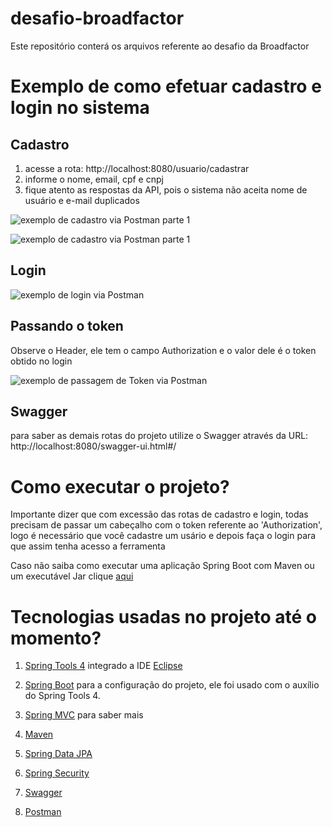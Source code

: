 # desafio-broadfactor
Este repositório conterá os arquivos referente ao desafio da Broadfactor

# Exemplo de como efetuar cadastro e login no sistema 
## Cadastro
1. acesse a rota: http://localhost:8080/usuario/cadastrar
2. informe o nome, email, cpf e cnpj 
3. fique atento as respostas da API, pois o sistema não aceita nome de usuário e e-mail duplicados  


![exemplo de cadastro via Postman parte 1](https://i.imgur.com/fIT48OZ.jpg)

![exemplo de cadastro via Postman parte 1](https://i.imgur.com/Qb6LAMI.jpg)

## Login 
![exemplo de login via Postman](https://i.imgur.com/NCz2Kdr.jpg)

## Passando o token

Observe o Header, ele tem o campo Authorization e o valor dele é o token obtido no login 

![exemplo de passagem de Token via Postman](https://i.imgur.com/xuD1LbY.jpg)
 
## Swagger 
para saber as demais rotas do projeto utilize o Swagger através da URL: http://localhost:8080/swagger-ui.html#/

# Como executar o projeto? 
Importante dizer que com excessão das rotas de cadastro e login, todas precisam de passar um cabeçalho com o token referente ao 'Authorization', logo é necessário que você cadastre um usário e depois faça o login para que assim tenha acesso a ferramenta 

Caso não saiba como executar uma aplicação Spring Boot com Maven ou um executável Jar clique [aqui](https://www.codeflow.site/pt/article/spring-boot-run-maven-vs-executable-jar)

# Tecnologias usadas no projeto até o momento?

 1. [Spring Tools 4](https://spring.io/tools) integrado a IDE [Eclipse](https://www.eclipse.org/downloads/download.php?file=/oomph/epp/2020-12/R/eclipse-inst-jre-win64.exe)
 
 2. [Spring Boot](https://start.spring.io/) para a configuração do projeto, ele foi usado com o auxílio do Spring Tools 4.
 
 3. [Spring MVC](https://blog.algaworks.com/spring-mvc/) para saber mais 
 
 4. [Maven](https://maven.apache.org/)
 
 6. [Spring Data JPA](https://spring.io/projects/spring-data)
 7. [Spring Security](https://spring.io/projects/spring-security)
 8. [Swagger](https://swagger.io/)
 9. [Postman](https://www.postman.com/)

